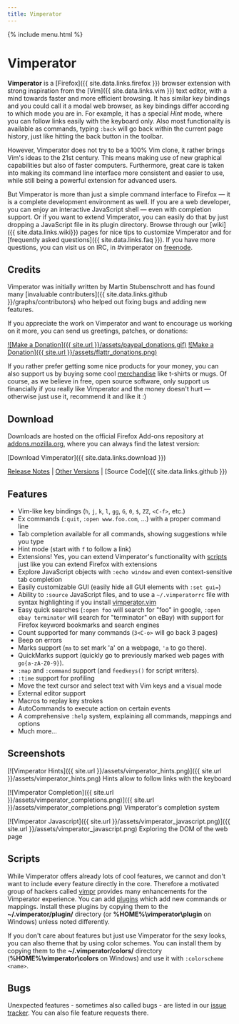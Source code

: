 ```yaml
---
title: Vimperator
---
```


{% include menu.html %}

# Vimperator

**Vimperator** is a [Firefox]({{ site.data.links.firefox }}) browser extension
with strong inspiration from the [Vim]({{ site.data.links.vim }}) text editor,
with a mind towards faster and more efficient browsing.
It has similar key bindings and you could call it a modal web browser,
as key bindings differ according to which mode you are in.
For example, it has a special *Hint* mode,
where you can follow links easily with the keyboard only.
Also most functionality is available as commands,
typing `:back` will go back within the current page history,
just like hitting the back button in the toolbar.

However, Vimperator does not try to be a 100% Vim clone,
it rather brings Vim's ideas to the 21st century.
This means making use of new graphical capabilities but also of faster computers.
Furthermore, great care is taken into making its command line interface more
consistent and easier to use,
while still being a powerful extension for advanced users.

But Vimperator is more than just a simple command interface to Firefox —
it is a complete development environment as well.
If you are a web developer, you can enjoy an interactive JavaScript shell —
even with completion support.
Or if you want to extend Vimperator,
you can easily do that by just dropping a JavaScript file in its plugin
directory. Browse through our [wiki]({{ site.data.links.wiki}}) pages for nice
tips to customize Vimperator and for
[frequently asked questions]({{ site.data.links.faq }}).
If you have more questions, you can visit us on IRC,
in #vimperator on [freenode](http://www.freenode.net/).

## Credits

Vimperator was initially written by Martin Stubenschrott and has found many
[invaluable contributers]({{ site.data.links.github }}/graphs/contributors)
who helped out fixing bugs and adding new features. 

If you appreciate the work on Vimperator and want to encourage us working on it
more, you can send us greetings, patches, or donations:

[![Make a Donation]({{ site.url }}/assets/paypal_donations.gif)](https://www.paypal.com/cgi-bin/webscr?cmd=_s-xclick&hosted_button_id=8323006)
[![Make a Donation]({{ site.url }}/assets/flattr_donations.png)](http://flattr.com/thing/146785/Vimperator)

If you rather prefer getting some nice products for your money,
you can also support us by buying some cool
[merchandise](http://www.zazzle.com/maxauthority*) like t-shirts or mugs.
Of course, as we believe in free, open source software,
only support us financially if you really like Vimperator and the money doesn't
hurt — otherwise just use it, recommend it and like it :) 

## Download

Downloads are hosted on the official Firefox Add-ons repository at
[addons.mozilla.org](httpis://addons.mozilla.org/),
where you can always find the latest version:

[Download Vimperator]({{ site.data.links.download }})

[Release Notes](https://raw.githubusercontent.com/vimperator/vimperator-labs/master/vimperator/NEWS) |
[Other Versions](https://addons.mozilla.org/en-US/firefox/addon/vimperator/versions/) |
[Source Code]({{ site.data.links.github }})

## Features

- Vim-like key bindings (`h`, `j`, `k`, `l`, `gg`, `G`, `0`, `$`, `ZZ`, `<C-f>`, etc.)
- Ex commands (`:quit`, `:open www.foo.com`, ...) with a proper command line
- Tab completion available for all commands, showing suggestions while you type
- Hint mode (start with `f` to follow a link)
- Extensions! Yes, you can extend Vimperator's functionality with [scripts](http://vimpr.github.io/) just like you can extend Firefox with extensions
- Explore JavaScript objects with `:echo window` and even context-sensitive tab completion
- Easily customizable GUI (easily hide all GUI elements with `:set gui=`)
- Ability to `:source` JavaScript files, and to use a `~/.vimperatorrc` file with syntax highlighting if you install [vimperator.vim](https://github.com/vimperator/vimperator.vim)
- Easy quick searches (`:open foo` will search for "foo" in google, `:open ebay terminator` will search for "terminator" on eBay) with support for Firefox keyword bookmarks and search engines
- Count supported for many commands (`3<C-o>` will go back 3 pages)
- Beep on errors
- Marks support (`ma` to set mark 'a' on a webpage, `'a` to go there).
- QuickMarks support (quickly go to previously marked web pages with `go{a-zA-Z0-9}`).
- `:map` and `:command` support (and `feedkeys()` for script writers).
- `:time` support for profiling
- Move the text cursor and select text with Vim keys and a visual mode
- External editor support
- Macros to replay key strokes
- AutoCommands to execute action on certain events
- A comprehensive `:help` system, explaining all commands, mappings and options
- Much more...

## Screenshots

[![Vimperator Hints]({{ site.url }}/assets/vimperator_hints.png)]({{ site.url }}/assets/vimperator_hints.png)
Hints allow to follow links with the keyboard

[![Vimperator Completion]({{ site.url }}/assets/vimperator_completions.png)]({{ site.url }}/assets/vimperator_completions.png)
Vimperator's completion system 

[![Vimperator Javascript]({{ site.url }}/assets/vimperator_javascript.png)]({{ site.url }}/assets/vimperator_javascript.png)
Exploring the DOM of the web page

## Scripts

While Vimperator offers already lots of cool features,
we cannot and don't want to include every feature directly in the core.
Therefore a motivated group of hackers called [vimpr](http://vimpr.github.io/)
provides many enhancements for the Vimperator experience.
You can add [plugins](https://github.com/vimpr/vimperator-plugins) which add
new commands or mappings.
Install these plugins by copying them to the **~/.vimperator/plugin/**
directory (or **%HOME%\vimperator\plugin** on Windows) unless noted differently.

If you don't care about features but just use Vimperator for the sexy looks,
you can also theme that by using color schemes.
You can install them by copying them to the **~/.vimperator/colors/** directory
(**%HOME%\vimperator\colors** on Windows) and use it with `:colorscheme <name>`.

## Bugs

Unexpected features - sometimes also called bugs - are listed in our
[issue tracker](https://github.com/vimperator/vimperator-labs/issues).
You can also file feature requests there.
